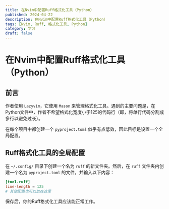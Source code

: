 ```yaml
---
title: 在Nvim中配置Ruff格式化工具（Python）
published: 2024-04-22
description: 在Nvim中配置Ruff格式化工具（Python）
tags: [Nvim, Ruff, 格式化工具, Python]
category: 学习
draft: false
---
```


# 在Nvim中配置Ruff格式化工具（Python）

## 前言

作者使用 `Lazyvim`，它使用 `Mason` 来管理格式化工具。遇到的主要问题是，在Python文件中，作者不希望格式化宽度小于125的代码行（即，将单行代码分割成多行以避免过长）。

在每个项目中都创建一个 `pyproject.toml` 似乎有点低效，因此目标是设置一个全局配置。

## Ruff格式化工具的全局配置

在 `~/.config/` 目录下创建一个名为 `ruff` 的新文件夹。然后，在 `ruff` 文件夹内创建一个名为 `pyproject.toml` 的文件，并输入以下内容：

```toml
[tool.ruff]
line-length = 125
# 其他配置也可以放在这里
```

保存后，你的Ruff格式化工具应该能正常工作。